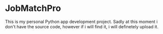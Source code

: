 # JobMatchPro
This is my personal Python app development project. Sadly at this moment i don't have the source code, however if i will find it, i will definetely upload it.
